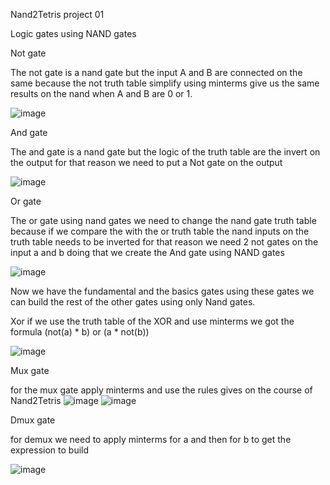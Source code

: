 Nand2Tetris project 01

Logic gates using NAND gates

Not gate

The not gate is a nand gate but the input A and B are connected on the same because the not truth table simplify using minterms give us the same results on the nand when A and B are 0 or 1.

![image](https://user-images.githubusercontent.com/53051438/127582087-9ba64f1e-85e7-48aa-9820-2fb0d03c4560.png)

And gate

The and gate is a nand gate but the logic of the truth table are the invert on the output for that reason we need to put a Not gate on the output

![image](https://user-images.githubusercontent.com/53051438/127583092-9adcd18c-aa17-4f5e-abb0-300ba62f2dc6.png)

Or gate

The or gate using nand gates we need to change the nand gate truth table because if we compare the with the or truth table the nand inputs on the truth table needs to be inverted for that reason we need 2 not gates on the input a and b doing that we create the And gate using NAND gates

![image](https://user-images.githubusercontent.com/53051438/127583823-4009dcd1-eff9-42b3-9954-3146f0847a73.png)

Now we have the fundamental and the basics gates using these gates we can build the rest of the other gates using only Nand gates.

Xor if we use the truth table of the XOR and use minterms we got the formula (not(a) * b) or (a * not(b)) 

![image](https://user-images.githubusercontent.com/53051438/127584609-2434e783-d328-4dbc-b563-e396b579dff0.png)

Mux gate

for the mux gate apply minterms and use the rules gives on the course of Nand2Tetris
![image](https://user-images.githubusercontent.com/53051438/127584943-a50bbedc-707a-466d-b2bd-ac319d6b43cb.png)
![image](https://user-images.githubusercontent.com/53051438/127585140-3347ff91-ae81-415c-bc04-3dcd7d0daabe.png)

Dmux gate

for demux we need to apply minterms for a and then for b to get the expression to build 

![image](https://user-images.githubusercontent.com/53051438/127585452-913431fe-d2a1-416d-b3fa-f5fc752fe4b2.png)

